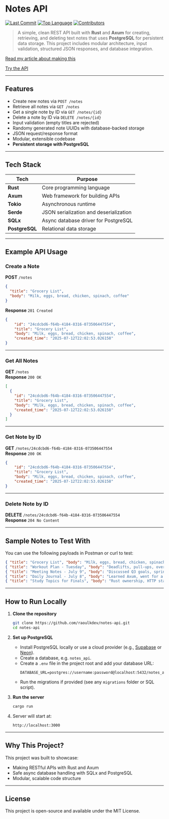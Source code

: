 # Notes API
[![Last Commit](https://img.shields.io/github/last-commit/raoulkdev/notes-api?style=flat&logo=git)](https://github.com/raoulkdev/notes-api/commits)
[![Top Language](https://img.shields.io/github/languages/top/raoulkdev/notes-api?style=flat&logo=c%2B%2B)](https://github.com/raoulkdev/notes-api)
[![Contributors](https://img.shields.io/github/contributors/raoulkdev/notes-api?style=flat&logo=github)](https://github.com/raoulkdev/notes-api/graphs/contributors)

> A simple, clean REST API built with **Rust** and **Axum** for creating, retrieving, and deleting text notes that uses **PostgreSQL** for persistent data storage. This project includes modular architecture, input validation, structured JSON responses, and database integration.

[Read my article about making this](https://medium.com/@nkumba/building-a-clean-notes-api-in-rust-using-axum-0bd888578c81)

[Try the API](https://notes-api-wfeh.onrender.com/notes)

---

## Features

- Create new notes via `POST /notes`
- Retrieve all notes via `GET /notes`
- Get a single note by ID via `GET /notes/{id}`
- Delete a note by ID via `DELETE /notes/{id}`
- Input validation (empty titles are rejected)
- Randomy generated note UUIDs with database-backed storage
- JSON request/response format
- Modular, extensible codebase
- **Persistent storage with PostgreSQL**

---

## Tech Stack

| Tech             | Purpose                                     |
|------------------|---------------------------------------------|
| **Rust**         | Core programming language                   |
| **Axum**         | Web framework for building APIs             |
| **Tokio**        | Asynchronous runtime                        |
| **Serde**        | JSON serialization and deserialization      |
| **SQLx**         | Async database driver for PostgreSQL        |
| **PostgreSQL**   | Relational data storage                     |

---

## Example API Usage

### Create a Note

**POST** `/notes`  
```json
{
  "title": "Grocery List",
  "body": "Milk, eggs, bread, chicken, spinach, coffee"
}
```

**Response** `201 Created`  
```json
{
    "id": "24cdcbd6-f64b-4184-8316-073506447554",
    "title": "Grocery List",
    "body": "Milk, eggs, bread, chicken, spinach, coffee",
    "created_time": "2025-07-12T22:02:53.026158"
}
```

---

### Get All Notes

**GET** `/notes`  
**Response** `200 OK`  
```json
[
  {
    "id": "24cdcbd6-f64b-4184-8316-073506447554",
    "title": "Grocery List",
    "body": "Milk, eggs, bread, chicken, spinach, coffee",
    "created_time": "2025-07-12T22:02:53.026158"
  }
]
```

---

### Get Note by ID

**GET** `/notes/24cdcbd6-f64b-4184-8316-073506447554`  
**Response** `200 OK`  
```json
{
    "id": "24cdcbd6-f64b-4184-8316-073506447554",
    "title": "Grocery List",
    "body": "Milk, eggs, bread, chicken, spinach, coffee",
    "created_time": "2025-07-12T22:02:53.026158"
}
```

---

### Delete Note by ID

**DELETE** `/notes/24cdcbd6-f64b-4184-8316-073506447554`  
**Response** `204 No Content`

---

## Sample Notes to Test With

You can use the following payloads in Postman or curl to test:

```json
{ "title": "Grocery List", "body": "Milk, eggs, bread, chicken, spinach, coffee." }
{ "title": "Workout Plan - Tuesday", "body": "Deadlifts, pull-ups, overhead press, core work." }
{ "title": "Meeting Notes - July 9", "body": "Discussed Q3 goals, sprint blockers, and deployment plan." }
{ "title": "Daily Journal - July 8", "body": "Learned Axum, went for a walk, felt productive." }
{ "title": "Study Topics for Finals", "body": "Rust ownership, HTTP status codes, SQL joins, async JS." }
```

---

## How to Run Locally

1. **Clone the repository**  
   ```bash
   git clone https://github.com/raoulkdev/notes-api.git
   cd notes-api
   ```

2. **Set up PostgreSQL**  
   - Install PostgreSQL locally or use a cloud provider (e.g., [Supabase](https://supabase.com/) or [Neon](https://neon.tech/)).
   - Create a database, e.g. `notes_api`.
   - Create a `.env` file in the project root and add your database URL:
     ```
     DATABASE_URL=postgres://username:password@localhost:5432/notes_api
     ```
   - Run the migrations if provided (see any `migrations` folder or SQL script).

3. **Run the server**  
   ```bash
   cargo run
   ```

4. Server will start at:  
   ```
   http://localhost:3000
   ```

---

## Why This Project?

This project was built to showcase:
- Making RESTful APIs with Rust and Axum
- Safe async database handling with SQLx and PostgreSQL
- Modular, scalable code structure

---

## License

This project is open-source and available under the MIT License.
